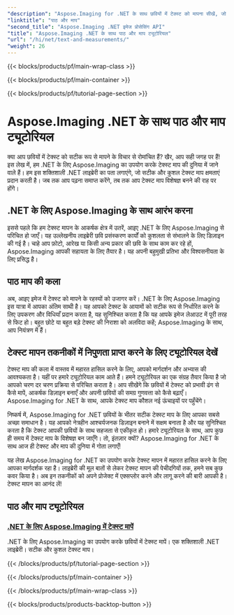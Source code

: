 ```yaml
---
"description": "Aspose.Imaging for .NET के साथ छवियों में टेक्स्ट को मापना सीखें, जो एक शक्तिशाली और सटीक टूल है। टेक्स्ट मापन तकनीकों में महारत हासिल करने के लिए ट्यूटोरियल देखें।"
"linktitle": "पाठ और माप"
"second_title": "Aspose.Imaging .NET इमेज प्रोसेसिंग API"
"title": "Aspose.Imaging .NET के साथ पाठ और माप ट्यूटोरियल"
"url": "/hi/net/text-and-measurements/"
"weight": 26
---
```


{{< blocks/products/pf/main-wrap-class >}}

{{< blocks/products/pf/main-container >}}

{{< blocks/products/pf/tutorial-page-section >}}

# Aspose.Imaging .NET के साथ पाठ और माप ट्यूटोरियल


क्या आप छवियों में टेक्स्ट को सटीक रूप से मापने के विचार से रोमांचित हैं? खैर, आप सही जगह पर हैं! इस लेख में, हम .NET के लिए Aspose.Imaging का उपयोग करके टेक्स्ट माप की दुनिया में जाने वाले हैं। हम इस शक्तिशाली .NET लाइब्रेरी का पता लगाएंगे, जो सटीक और कुशल टेक्स्ट माप क्षमताएं प्रदान करती है। जब तक आप पढ़ना समाप्त करेंगे, तब तक आप टेक्स्ट माप विशेषज्ञ बनने की राह पर होंगे।

## .NET के लिए Aspose.Imaging के साथ आरंभ करना

इससे पहले कि हम टेक्स्ट मापन के आकर्षक क्षेत्र में उतरें, आइए .NET के लिए Aspose.Imaging से परिचित हो जाएँ। यह उल्लेखनीय लाइब्रेरी छवि प्रसंस्करण कार्यों को कुशलता से संभालने के लिए डिज़ाइन की गई है। चाहे आप फ़ोटो, आरेख या किसी अन्य प्रकार की छवि के साथ काम कर रहे हों, Aspose.Imaging आपकी सहायता के लिए तैयार है। यह अपनी बहुमुखी प्रतिभा और विश्वसनीयता के लिए प्रसिद्ध है।

## पाठ माप की कला

अब, आइए इमेज में टेक्स्ट को मापने के रहस्यों को उजागर करें। .NET के लिए Aspose.Imaging इस यात्रा में आपका अंतिम साथी है। यह आपको टेक्स्ट के आयामों को सटीक रूप से निर्धारित करने के लिए उपकरण और विधियाँ प्रदान करता है, यह सुनिश्चित करता है कि यह आपके इमेज लेआउट में पूरी तरह से फिट हो। बहुत छोटे या बहुत बड़े टेक्स्ट की निराशा को अलविदा कहें; Aspose.Imaging के साथ, आप नियंत्रण में हैं।

## टेक्स्ट मापन तकनीकों में निपुणता प्राप्त करने के लिए ट्यूटोरियल देखें

टेक्स्ट माप की कला में वास्तव में महारत हासिल करने के लिए, आपको मार्गदर्शन और अभ्यास की आवश्यकता है। यहीं पर हमारे ट्यूटोरियल काम आते हैं। हमने ट्यूटोरियल का एक संग्रह तैयार किया है जो आपको चरण दर चरण प्रक्रिया से परिचित कराता है। आप सीखेंगे कि छवियों में टेक्स्ट को प्रभावी ढंग से कैसे मापें, आकर्षक डिज़ाइन बनाएँ और अपनी छवियों की समग्र गुणवत्ता को कैसे बढ़ाएँ। Aspose.Imaging for .NET के साथ, आपके टेक्स्ट माप कौशल नई ऊंचाइयों पर पहुँचेंगे।

निष्कर्ष में, Aspose.Imaging for .NET छवियों के भीतर सटीक टेक्स्ट माप के लिए आपका सबसे अच्छा समाधान है। यह आपको नेत्रहीन आश्चर्यजनक डिज़ाइन बनाने में सक्षम बनाता है और यह सुनिश्चित करता है कि टेक्स्ट आपकी छवियों के साथ सहजता से एकीकृत हो। हमारे ट्यूटोरियल के साथ, आप कुछ ही समय में टेक्स्ट माप के विशेषज्ञ बन जाएँगे। तो, इंतज़ार क्यों? Aspose.Imaging for .NET के साथ आज ही टेक्स्ट और माप की दुनिया में गोता लगाएँ!

यह लेख Aspose.Imaging for .NET का उपयोग करके टेक्स्ट मापन में महारत हासिल करने के लिए आपका मार्गदर्शक रहा है। लाइब्रेरी की मूल बातों से लेकर टेक्स्ट मापन की पेचीदगियों तक, हमने सब कुछ कवर किया है। अब इन तकनीकों को अपने प्रोजेक्ट में एक्सप्लोर करने और लागू करने की बारी आपकी है। टेक्स्ट मापन का आनंद लें!
## पाठ और माप ट्यूटोरियल
### [.NET के लिए Aspose.Imaging में टेक्स्ट मापें](./measure-text/)
.NET के लिए Aspose.Imaging का उपयोग करके छवियों में टेक्स्ट मापें। एक शक्तिशाली .NET लाइब्रेरी। सटीक और कुशल टेक्स्ट माप।

{{< /blocks/products/pf/tutorial-page-section >}}

{{< /blocks/products/pf/main-container >}}

{{< /blocks/products/pf/main-wrap-class >}}

{{< blocks/products/products-backtop-button >}}